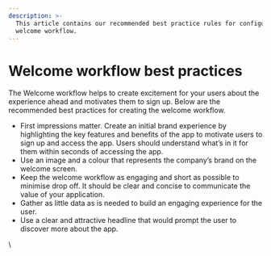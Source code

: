 ```yaml
---
description: >-
  This article contains our recommended best practice rules for configuring the
  welcome workflow.
---
```


# Welcome workflow best practices

The Welcome workflow helps to create excitement for your users about the experience ahead and motivates them to sign up. Below are the recommended best practices for creating the welcome workflow.



* First impressions matter. Create an initial brand experience by highlighting the key features and benefits of the app to motivate users to sign up and access the app. Users should understand what’s in it for them within seconds of accessing the app.&#x20;
* Use an image and a colour that represents the company’s brand on the welcome screen.
* Keep the welcome workflow as engaging and short as possible to minimise drop off. It should be clear and concise to communicate the value of your application.
* Gather as little data as is needed to build an engaging experience for the user.
* Use a clear and attractive headline that would prompt the user to discover more about the app.

\
